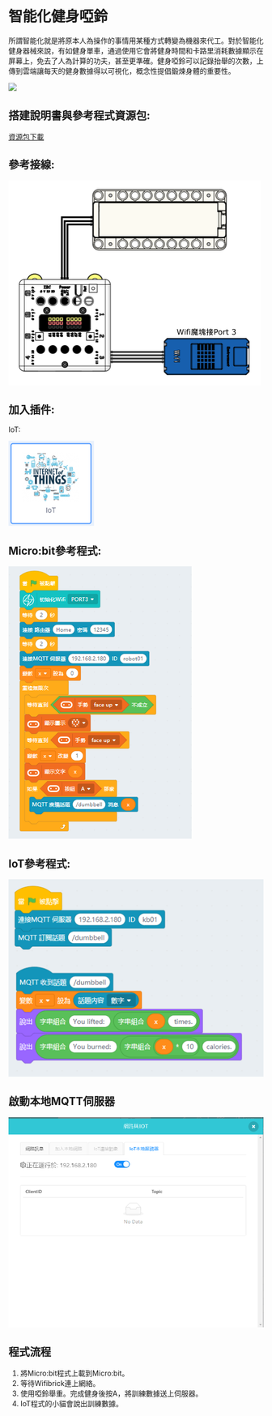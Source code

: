 # 智能化健身啞鈴

所謂智能化就是將原本人為操作的事情用某種方式轉變為機器來代工。對於智能化健身器械來說，有如健身單車，通過使用它會將健身時間和卡路里消耗數據顯示在屏幕上，免去了人為計算的功夫，甚至更準確。健身啞鈴可以記錄抬舉的次數，上傳到雲端讓每天的健身數據得以可視化，概念性提倡鍛煉身體的重要性。

![](./images/ex10.png)

## 搭建說明書與參考程式資源包:

[資源包下載](http://bit.ly/AIOTKit_SH_ResourcsePack)

## 參考接線:

![](./images/dumbbell_wire.png)

## 加入插件:

IoT:

![](./images/iot.png)

## Micro:bit參考程式:

![](./images/dumbbell_code.png)

## IoT參考程式:

![](./images/dumbbell_code1.png)

## 啟動本地MQTT伺服器

![](./images/mqtt.png)

## 程式流程

1. 將Micro:bit程式上載到Micro:bit。
1. 等待Wifibrick連上網絡。
2. 使用啞鈴舉重。完成健身後按A，將訓練數據送上伺服器。
3. IoT程式的小貓會說出訓練數據。